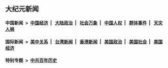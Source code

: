 ## 大纪元新闻

#### 中国新闻 &nbsp;>&nbsp; [中国经济](indexes/ncid283/README.md?06200445) &nbsp;| &nbsp; [大陆政治](indexes/ncid277/README.md?06200445) &nbsp;| &nbsp; [社会万象](indexes/ncid282/README.md?06200445) &nbsp;| &nbsp; [中国人权](indexes/ncid278/README.md?06200445) &nbsp;| &nbsp; [群体事件](indexes/ncid279/README.md?06200445) &nbsp;| &nbsp; [天灾人祸](indexes/ncid280/README.md?06200445)

#### 国际新闻 &nbsp;>&nbsp; [美中关系](indexes/nf1412576/README.md?06200445) &nbsp;| &nbsp; [台湾新闻](indexes/ncid1349361/README.md?06200445) &nbsp;| &nbsp; [香港新闻](indexes/ncid1349362/README.md?06200445) &nbsp;| &nbsp; [美国政治](indexes/ncid1078159/README.md?06200445) &nbsp;| &nbsp; [美国社会](indexes/ncid1078160/README.md?06200445) &nbsp;| &nbsp; [美国经济](indexes/ncid1078158/README.md?06200445)

#### 特别专题 &nbsp;>&nbsp; [中共百年历史](https://github.com/epoch-news/epoch-special/blob/master/README.md?06200445)  
